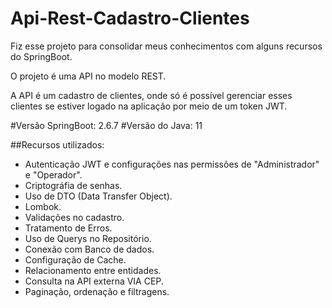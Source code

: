 # Api-Rest-Cadastro-Clientes

Fiz esse projeto para consolidar meus conhecimentos com alguns recursos do SpringBoot.

O projeto é uma API no modelo REST.

A API é um cadastro de clientes, onde só é possível gerenciar esses clientes se estiver logado na aplicação por meio de um token JWT.

#Versão SpringBoot: 2.6.7
#Versão do Java: 11

##Recursos utilizados:

- Autenticação JWT e configurações nas permissões de "Administrador" e "Operador".
- Criptográfia de senhas.
- Uso de DTO (Data Transfer Object).
- Lombok.
- Validações no cadastro.
- Tratamento de Erros.
- Uso de Querys no Repositório.
- Conexão com Banco de dados.
- Configuração de Cache.
- Relacionamento entre entidades.
- Consulta na API externa VIA CEP.
- Paginação, ordenação e filtragens.


